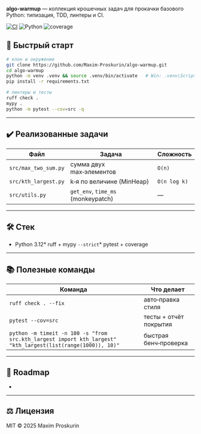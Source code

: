 **algo-warmup** — коллекция крошечных задач для прокачки базового Python:
типизация, TDD, линтеры и CI.

[![CI](https://github.com/Maxim-Proskurin/algo-warmup/actions/workflows/ci.yml/badge.svg)](…)
![Python](https://img.shields.io/badge/python-3.12+-blue)
![coverage](https://img.shields.io/badge/coverage-97%25-brightgreen)

## 🚀 Быстрый старт

```bash
# клон и окружение
git clone https://github.com/Maxim-Proskurin/algo-warmup.git
cd algo-warmup
python -m venv .venv && source .venv/bin/activate   # Win: .venv\Scripts\activate
pip install -r requirements.txt

# линтеры и тесты
ruff check .
mypy .
python -m pytest --cov=src -q
```

---

## ✔️ Реализованные задачи

| Файл                 | Задача                             | Сложность    |
| -------------------- | ---------------------------------- | ------------ |
| `src/max_two_sum.py` | сумма двух max‑элементов           | `O(n)`       |
| `src/kth_largest.py` | k‑я по величине (MinHeap)          | `O(n log k)` |
| `src/utils.py`       | `get_env`, `time_ms` (monkeypatch) | —            |

---

## 🛠️ Стек

- Python 3.12\* ruff + mypy `--strict`\* pytest + coverage

---

## 📚 Полезные команды

| Команда                                                                                                     | Что делает             |
| ----------------------------------------------------------------------------------------------------------- | ---------------------- |
| `ruff check . --fix`                                                                                        | авто‑правка стиля      |
| `pytest --cov=src`                                                                                          | тесты + отчёт покрытия |
| `python -m timeit -n 100 -s "from src.kth_largest import kth_largest" "kth_largest(list(range(1000)), 10)"` | быстрая бенч‑проверка  |

---

## 🌱 Roadmap

-

---

## ⚖️ Лицензия

MIT © 2025 Maxim Proskurin
